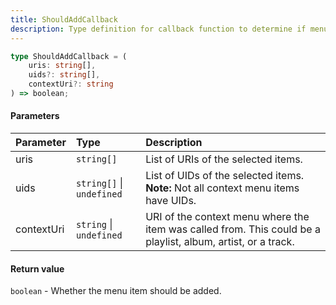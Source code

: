 ```yaml
---
title: ShouldAddCallback
description: Type definition for callback function to determine if menu item should be added.
---
```


```ts
type ShouldAddCallback = (
    uris: string[],
    uids?: string[],
    contextUri?: string
) => boolean;
```

#### Parameters

| Parameter | Type | Description |
| :--- | :--- | :--- |
| uris | `string[]` | List of URIs of the selected items. |
| uids | `string[]` &#124; `undefined` | List of UIDs of the selected items. **Note:** Not all context menu items have UIDs. |
| contextUri | `string` &#124; `undefined` | URI of the context menu where the item was called from. This could be a playlist, album, artist, or a track. |

#### Return value

`boolean` - Whether the menu item should be added.
